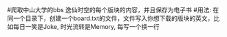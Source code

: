 #爬取中山大学的bbs 逸仙时空的每个版块的内容，并且保存为电子书
#用法: 在同一个目录下，创建一个board.txt的文件，文件写入你想下载的版块的英文，比如每日一笑是Joke, 时光流转是Memory, 每写一个换一行

